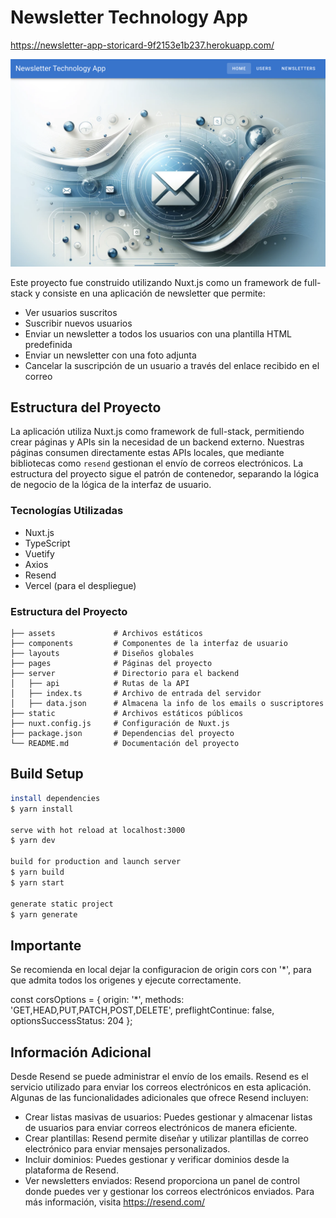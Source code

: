 # Newsletter Technology App

https://newsletter-app-storicard-9f2153e1b237.herokuapp.com/

![App](./assets/newsletterapp.png)

Este proyecto fue construido utilizando Nuxt.js como un framework de full-stack y consiste en una aplicación de newsletter que permite:

- Ver usuarios suscritos
- Suscribir nuevos usuarios
- Enviar un newsletter a todos los usuarios con una plantilla HTML predefinida
- Enviar un newsletter con una foto adjunta
- Cancelar la suscripción de un usuario a través del enlace recibido en el correo

## Estructura del Proyecto

La aplicación utiliza Nuxt.js como framework de full-stack, permitiendo crear páginas y APIs sin la necesidad de un backend externo. Nuestras páginas consumen directamente estas APIs locales, que mediante bibliotecas como `resend` gestionan el envío de correos electrónicos. La estructura del proyecto sigue el patrón de contenedor, separando la lógica de negocio de la lógica de la interfaz de usuario.

### Tecnologías Utilizadas

- Nuxt.js
- TypeScript
- Vuetify
- Axios
- Resend
- Vercel (para el despliegue)

### Estructura del Proyecto

```plaintext
├── assets             # Archivos estáticos
├── components         # Componentes de la interfaz de usuario
├── layouts            # Diseños globales
├── pages              # Páginas del proyecto
├── server             # Directorio para el backend
│   ├── api            # Rutas de la API
│   ├── index.ts       # Archivo de entrada del servidor
│   ├── data.json      # Almacena la info de los emails o suscriptores
├── static             # Archivos estáticos públicos
├── nuxt.config.js     # Configuración de Nuxt.js
├── package.json       # Dependencias del proyecto
└── README.md          # Documentación del proyecto
```

## Build Setup

```bash
install dependencies
$ yarn install

serve with hot reload at localhost:3000
$ yarn dev

build for production and launch server
$ yarn build
$ yarn start

generate static project
$ yarn generate
```

## Importante
Se recomienda en local dejar la configuracion de origin cors con '*', para que admita todos los origenes y ejecute correctamente.

const corsOptions = {
  origin: '*',
  methods: 'GET,HEAD,PUT,PATCH,POST,DELETE',
  preflightContinue: false,
  optionsSuccessStatus: 204
};
## Información Adicional

Desde Resend se puede administrar el envío de los emails.
Resend es el servicio utilizado para enviar los correos electrónicos en esta aplicación. Algunas de las funcionalidades adicionales que ofrece Resend incluyen:

- Crear listas masivas de usuarios: Puedes gestionar y almacenar listas de usuarios para enviar correos electrónicos de manera eficiente.
- Crear plantillas: Resend permite diseñar y utilizar plantillas de correo electrónico para enviar mensajes personalizados.
- Incluir dominios: Puedes gestionar y verificar dominios desde la plataforma de Resend.
- Ver newsletters enviados: Resend proporciona un panel de control donde puedes ver y gestionar los correos electrónicos enviados.
Para más información, visita https://resend.com/
